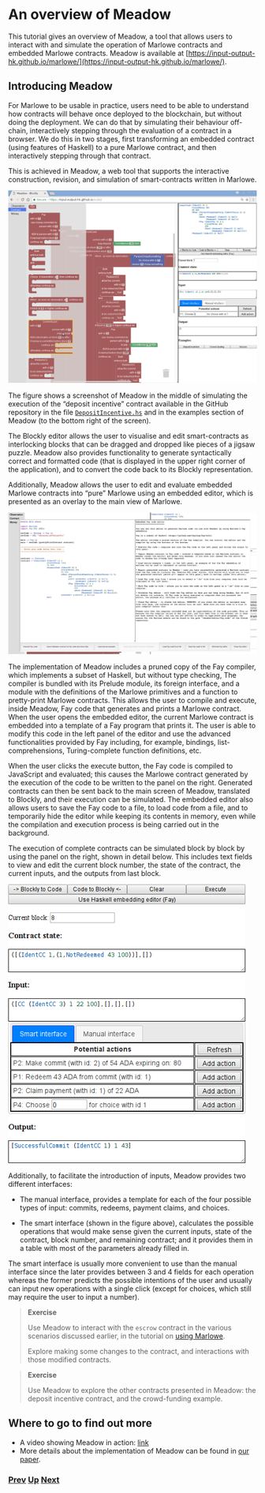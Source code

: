 # An overview of Meadow

This tutorial gives an overview of Meadow, a tool that allows users to interact with and simulate the operation of Marlowe contracts and embedded Marlowe contracts. Meadow is available at [https://input-output-hk.github.io/marlowe/](https://input-output-hk.github.io/marlowe/).

## Introducing Meadow

For Marlowe to be usable in practice, users need to be able to understand how contracts will behave once deployed to the blockchain, but without doing the deployment. We can do that by simulating their behaviour off-chain, interactively stepping through the evaluation of a contract in a browser. We do this in two stages, first transforming an embedded contract (using features of Haskell) to a pure Marlowe contract, and then interactively stepping through that contract. 

This is achieved in  Meadow, a web tool that supports the interactive construction, revision, and simulation of smart-contracts written in Marlowe. 

![Meadow overview](./pix/screenshot1.png)

The figure shows a screenshot of Meadow in the middle of simulating the execution of the “deposit incentive” contract available in the GitHub repository in the file [`DepositIncentive.hs`](https://github.com/input-output-hk/marlowe/blob/v1.3/src/DepositIncentive.hs) and in the examples section of Meadow (to the bottom right of the screen).

The Blockly editor allows the user to visualise and edit smart-contracts as interlocking blocks that can be dragged and dropped like pieces of a jigsaw puzzle. Meadow also provides functionality to generate syntactically correct and formatted code (that is displayed in the upper right corner of the application), and to convert the code back to its Blockly representation.

Additionally, Meadow allows the user to edit and evaluate embedded Marlowe contracts into “pure” Marlowe using an embedded editor, which is presented as an overlay to the main view of Marlowe.

![Embedded editor](./pix/screenshot2.png)

The implementation of Meadow includes a pruned copy of the Fay compiler, which implements a subset of Haskell, but without type checking, The compiler is bundled with its Prelude module, its foreign interface, and a module with the definitions of the Marlowe primitives and a function to pretty-print Marlowe contracts. This allows the user to compile and execute, inside Meadow, Fay code that generates and prints a Marlowe contract. When the user opens the embedded editor, the current Marlowe contract is embedded into a template of a Fay program that prints it. The user is able to modify this code in the left panel of the editor and use the advanced functionalities provided by Fay including, for example, bindings, list-comprehensions, Turing-complete function definitions, etc.

When the user clicks the execute button, the Fay code is compiled to JavaScript and evaluated; this causes the Marlowe contract generated by the execution of the code to be written to the panel on the right. Generated contracts can then be sent back to the main screen of Meadow, translated to Blockly, and their execution can be simulated. The embedded editor also allows users to save the Fay code to a file, to load code from a file, and to temporarily hide the editor while keeping its contents in memory, even while the compilation and execution process is being carried out in the background.

The execution of complete contracts can be simulated block by block by using the panel on the right, shown in detail below. This includes text fields to view and edit the current block number, the state of the contract, the current inputs, and the outputs from last block.

![Meadow overview](./pix/detail.png)

Additionally, to facilitate the introduction of inputs, Meadow provides two different interfaces:

 - The manual interface, provides a template for each of the four possible types of input: commits, redeems, payment claims, and choices.

 - The smart interface (shown in the figure above), calculates the possible operations that would make sense given the current inputs, state of the contract, block number, and remaining contract; and it provides them in a table with most of the parameters already filled in.

The smart interface is usually more convenient to use than the manual interface since the later provides between 3 and 4 fields for each operation whereas the former predicts the possible intentions of the user and usually can input new operations with a single click (except for choices, which still may require the user to input a number).

> __Exercise__
>  
> Use Meadow to interact with the `escrow` contract in the various scenarios discussed earlier, in the tutorial on [using Marlowe](./using-marlowe.md).
>
> Explore making some changes to the contract, and interactions with those modified contracts.
> 


> __Exercise__
>  
> Use Meadow to explore the other contracts presented in Meadow: the deposit incentive contract, and the crowd-funding example.
> 

## Where to go to find out more 
- A video showing Meadow in action: [link](https://youtu.be/_loz70XkHM8)
- More details about the implementation of Meadow can be found in [our paper](https://iohk.io/research/papers/#2WHKDRA8).

### [Prev](./using-marlowe.md)  [Up](./README.md) [Next](./actus-marlowe.md)
